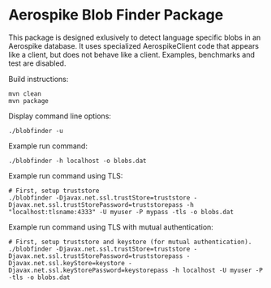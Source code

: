 Aerospike Blob Finder Package
=============================

This package is designed exlusively to detect language specific blobs in an
Aerospike database. It uses specialized AerospikeClient code that appears
like a client, but does not behave like a client. Examples, benchmarks and 
test are disabled.

Build instructions:

    mvn clean
    mvn package

Display command line options:

    ./blobfinder -u

Example run command:

    ./blobfinder -h localhost -o blobs.dat 

Example run command using TLS:

    # First, setup truststore 
    ./blobfinder -Djavax.net.ssl.trustStore=truststore -Djavax.net.ssl.trustStorePassword=truststorepass -h "localhost:tlsname:4333" -U myuser -P mypass -tls -o blobs.dat

Example run command using TLS with mutual authentication:

    # First, setup truststore and keystore (for mutual authentication).
    ./blobfinder -Djavax.net.ssl.trustStore=truststore -Djavax.net.ssl.trustStorePassword=truststorepass -Djavax.net.ssl.keyStore=keystore -Djavax.net.ssl.keyStorePassword=keystorepass -h localhost -U myuser -P -tls -o blobs.dat
